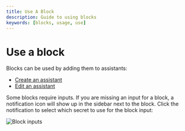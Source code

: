 ```yaml
---
title: Use A Block
description: Guide to using blocks
keywords: [blocks, usage, use]
---
```


# Use a block

Blocks can be used by adding them to assistants:

- [Create an assistant](../assistants/create-an-assistant.md)
- [Edit an assistant](../assistants/edit-an-assistant.md)

Some blocks require inputs. If you are missing an input for a block, a notification icon will show up in the sidebar next to the block. Click the notification to select which secret to use for the block input:

![Block inputs](/img/hub/block-inputs.png)
